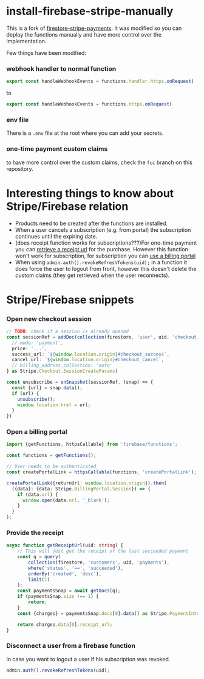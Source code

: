 # install-firebase-stripe-manually

This is a fork of [firestore-stripe-payments](https://github.com/stripe/stripe-firebase-extensions/tree/master/firestore-stripe-payments).
It was modified so you can deploy the functions manually and have more control over the implementation.

Few things have been modified:

### webhook handler to normal function

```typescript
export const handleWebhookEvents = functions.handler.https.onRequest(
```
to
```typescript
export const handleWebhookEvents = functions.https.onRequest(
```

### env file

There is a `.env` file at the root where you can add your secrets.

### one-time payment custom claims

to have more control over the custom claims, check the `fcc` branch on this repository.

# Interesting things to know about Stripe/Firebase relation

- Products need to be created after the functions are installed.
- When a user cancels a subscription (e.g. from portal) the subscription continues until the expiring date.
- (does receipt function works for subscriptions???)For one-time payment you can [retrieve a receipt url](#Provide-the-receipt) for the purchase. However this function won't work for subscription, for subscription you can [use a billing portal](#open-a-billing-portal) 
- When using `admin.auth().revokeRefreshTokens(uid);` in a function it does force the user to logout from front, however this doesn't delete the custom claims (they get retrieved when the user reconnects).

# Stripe/Firebase snippets

### Open new checkout session

```typescript
// TODO: check if a session is already opened
const sessionRef = addDoc(collection(firestore, 'user', uid, 'checkout_sessions'), {
  // mode: 'payment',
  price: '...',
  success_url: `${window.location.origin}#checkout_success`,
  cancel_url: `${window.location.origin}#checkout_cancel`,
  // billing_address_collection: 'auto'
} as Stripe.Checkout.SessionCreateParams)

const unsubscribe = onSnapshot(sessionRef, (snap) => {
  const {url} = snap.data();
  if (url) {
    unsubscribe();
    window.location.href = url;
  }
})
```

### Open a billing portal

```typescript
import {getFunctions, httpsCallable} from 'firebase/functions';

const functions = getFunctions();

// User needs to be authenticated
const createPortalLink = httpsCallable(functions, 'createPortalLink');

createPortalLink({returnUrl: window.location.origin}).then(
  ({data}: {data: Stripe.BillingPortal.Session}) => {
    if (data.url) {
      window.open(data.url, '_blank');
    }
  }
);
```

### Provide the receipt

```typescript
async function getReceiptUrl(uid: string) {
	// This will just get the receipt of the last succeeded payment
	const q = query(
		collection(firestore, 'customers', uid, 'payments'),
		where('status', '==', 'succeeded'),
		orderBy('created', 'desc'),
		limit(1)
	);
	const paymentsSnap = await getDocs(q);
	if (paymentsSnap.size !== 1) {
		return;
	}
	const {charges} = paymentsSnap.docs[0].data() as Stripe.PaymentIntent;

	return charges.data[0].receipt_url;
}
```

### Disconnect a user from a firebase function

In case you want to logout a user if his subscription was revoked.

```typescript
admin.auth().revokeRefreshTokens(uid);
```
